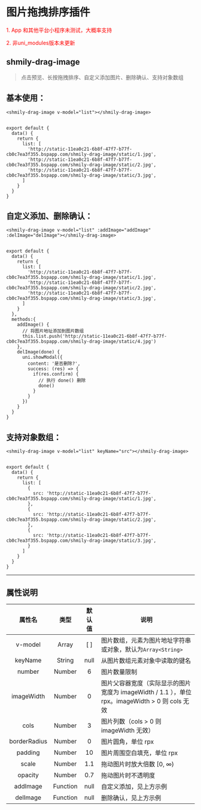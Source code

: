 # 图片拖拽排序插件
<font color='red'>1. App 和其他平台小程序未测试，大概率支持</font>

<font color='red'>2. 非uni_modules版本未更新</font>

## shmily-drag-image

> 点击预览、长按拖拽排序、自定义添加图片、删除确认、支持对象数组

## 基本使用：
```
<shmily-drag-image v-model="list"></shmily-drag-image>


export default {
  data() {
    return {
      list: [
        'http://static-11ea0c21-6b8f-47f7-b77f-cb0c7ea3f355.bspapp.com/shmily-drag-image/static/1.jpg',
        'http://static-11ea0c21-6b8f-47f7-b77f-cb0c7ea3f355.bspapp.com/shmily-drag-image/static/2.jpg',
        'http://static-11ea0c21-6b8f-47f7-b77f-cb0c7ea3f355.bspapp.com/shmily-drag-image/static/3.jpg',
      ]
    }
  }
}
```

## 自定义添加、删除确认：
```
<shmily-drag-image v-model="list" :addImage="addImage" :delImage="delImage"></shmily-drag-image>


export default {
  data() {
    return {
      list: [
        'http://static-11ea0c21-6b8f-47f7-b77f-cb0c7ea3f355.bspapp.com/shmily-drag-image/static/1.jpg',
        'http://static-11ea0c21-6b8f-47f7-b77f-cb0c7ea3f355.bspapp.com/shmily-drag-image/static/2.jpg',
        'http://static-11ea0c21-6b8f-47f7-b77f-cb0c7ea3f355.bspapp.com/shmily-drag-image/static/3.jpg',
      ]
    }
  },
  methods:{
    addImage() {
      // 将图片地址添加到图片数组
      this.list.push('http://static-11ea0c21-6b8f-47f7-b77f-cb0c7ea3f355.bspapp.com/shmily-drag-image/static/4.jpg')
    },
    delImage(done) {
      uni.showModal({
        content: '是否删除?',
        success: (res) => {
          if(res.confirm) {
            // 执行 done() 删除
            done()
          }
        }
      })
    }
  }
}
```

## 支持对象数组：
```
<shmily-drag-image v-model="list" keyName="src"></shmily-drag-image>


export default {
  data() {
    return {
      list: [
        {
          src: 'http://static-11ea0c21-6b8f-47f7-b77f-cb0c7ea3f355.bspapp.com/shmily-drag-image/static/1.jpg',
        },
        {
          src: 'http://static-11ea0c21-6b8f-47f7-b77f-cb0c7ea3f355.bspapp.com/shmily-drag-image/static/2.jpg',
        },
        {
          src: 'http://static-11ea0c21-6b8f-47f7-b77f-cb0c7ea3f355.bspapp.com/shmily-drag-image/static/3.jpg',
        }
      ]
    }
  }
}
```

---

## 属性说明

属性名 | 类型 | 默认值 | 说明
:-:|:-:|:-:|---
v-model | Array | [ ] | 图片数组，元素为图片地址字符串或对象，默认为`Array<String>`
keyName | String | null | 从图片数组元素对象中读取的键名
number | Number | 6 | 图片数量限制
imageWidth | Number | 0 | 图片父容器宽度（实际显示的图片宽度为 imageWidth / 1.1 ），单位 rpx。imageWidth > 0 则 cols 无效
cols | Number | 3 | 图片列数（cols > 0 则 imageWidth 无效）
borderRadius | Number | 0 | 图片圆角，单位 rpx
padding | Number | 10 | 图片周围空白填充，单位 rpx
scale | Number | 1.1 | 拖动图片时放大倍数 [0, ∞)
opacity | Number | 0.7 | 拖动图片时不透明度
addImage | Function | null | 自定义添加，见上方示例
delImage | Function | null | 删除确认，见上方示例

